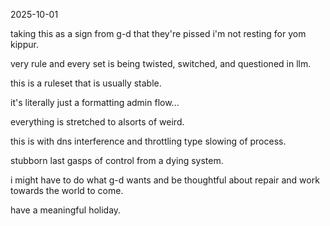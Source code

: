 2025-10-01  

taking this as a sign from g-d that they're pissed i'm not resting for yom kippur.  

very rule and every set is being twisted, switched, and questioned in llm.  

this is a ruleset that is usually stable.  

it's literally just a formatting admin flow...  

everything is stretched to alsorts of weird.  

this is with dns interference and throttling type slowing of process.  

stubborn last gasps of control from a dying system.  

i might have to do what g-d wants and be thoughtful about repair and work towards the world to come.  

have a meaningful holiday.  
